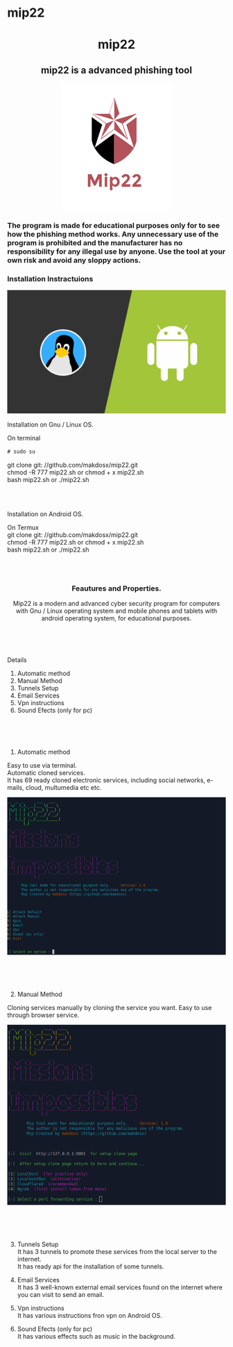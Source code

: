 # mip22
 <h1 align="center"> mip22 </h1>
 
 <h2 align="center"> mip22 is a advanced phishing tool </h2> 

<p align="center">
<img src="sc/logo.png">  </br>
</p>


<h3>

The program is made for educational purposes only for to see how the phishing method works.
Any unnecessary use of the program is prohibited and the manufacturer has no responsibility for any illegal use by anyone.
Use the tool at your own risk and avoid any sloppy actions.

 </h3>


<h3> Installation Instractuions </h3>

<img src="sc/os.png">

<p>

Installation on Gnu / Linux OS. </br>

On terminal </br>

```diff
# sudo su 
```

git clone git: //github.com/makdosx/mip22.git  </br>
chmod -R 777 mip22.sh or chmod + x mip22.sh </br>
bash mip22.sh or ./mip22.sh 

</br> </br>


Installation on Android OS. </br>

On Termux </br>
git clone git: //github.com/makdosx/mip22.git </br>
chmod -R 777 mip22.sh or chmod + x mip22.sh </br>
bash mip22.sh or ./mip22.sh


</br> </br>

</p>



<h3 align="center">
Feautures and Properties.
</h3>

<p align="center">
Mip22 is a modern and advanced cyber security program for computers with Gnu / Linux operating system and mobile phones and tablets with android operating system, for educational purposes.
</p>

 
<br/> <br/> <br/> 
 
<p>
 
Details
 
1) Automatic method
2) Manual Method
3) Tunnels Setup 
4) Email Services
5) Vpn instructions
6) Sound Efects (only for pc)
 
</p>

<br/> <br/> <br/> 

<p>
 
1) Automatic method

Easy to use via terminal. </br>
Automatic cloned services. </br>
It has 69 ready cloned electronic services, including social networks, e-mails, cloud, multumedia etc etc. </br>
 
<img src="sc/sc_auto.gif">
</p>

<br/> <br/> <br/> 

<p>
 
2) Manual Method 
 
Cloning services manually by cloning the service you want.
Easy to use through browser service.
 
<img src="sc/sc_manual.gif">

<p> 
 
<br/> <br/> <br/>  


<p>


3) Tunnels Setup </br>
   It has 3 tunnels to promote these services from the local server to the internet. </br>
   It has ready api for the installation of some tunnels.  </br>



4) Email Services </br>
   It has 3 well-known external email services found on the internet where you can visit to send an email. </br>



5) Vpn instructions </br>
   It has various instructions fron vpn on Android OS. </br>



6) Sound Efects (only for pc) </br> 
   It has various effects such as music in the background. </br> 
 
</p> 
